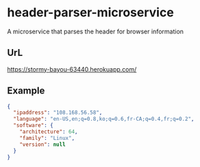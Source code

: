 # header-parser-microservice
A microservice that parses the header for browser information

## UrL
https://stormy-bayou-63440.herokuapp.com/

## Example
```json
{
  "ipaddress": "108.168.56.58",
  "language": "en-US,en;q=0.8,ko;q=0.6,fr-CA;q=0.4,fr;q=0.2",
  "software": {
    "architecture": 64,
    "family": "Linux",
    "version": null
  }
}
```
